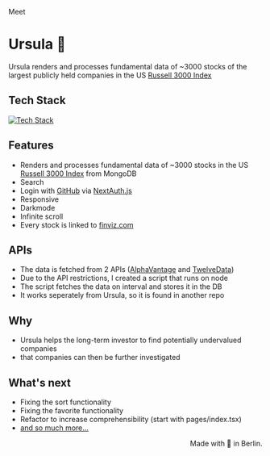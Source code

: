 Meet

# Ursula 💅

Ursula renders and processes fundamental data of ~3000 stocks of the largest publicly held companies in the US [Russell 3000 Index](https://en.wikipedia.org/wiki/Russell_3000_Index)

## Tech Stack

[![Tech Stack](https://skillicons.dev/icons?i=html,css,js,ts,react,nextjs,mongodb,nodejs,tailwind)](https://skillicons.dev)

## Features

- Renders and processes fundamental data of ~3000 stocks in the US [Russell 3000 Index](https://en.wikipedia.org/wiki/Russell_3000_Index) from MongoDB
- Search
- Login with [GitHub](https://github.com/kasulk) via [NextAuth.js](https://next-auth.js.org)
- Responsive
- Darkmode
- Infinite scroll
- Every stock is linked to [finviz.com](https://finviz.com)

## APIs

- The data is fetched from 2 APIs ([AlphaVantage](https://www.alphavantage.co) and [TwelveData](https://twelvedata.com))
- Due to the API restrictions, I created a script that runs on node
- The script fetches the data on interval and stores it in the DB
- It works seperately from Ursula, so it is found in another repo

## Why

- Ursula helps the long-term investor to find potentially undervalued companies
- that companies can then be further investigated

## What's next

- Fixing the sort functionality
- Fixing the favorite functionality
- Refactor to increase comprehensibility (start with pages/index.tsx)
- [and so much more...](https://github.com/users/kasulk/projects/1)

<div style="text-align: right;">Made with 🍕 in Berlin.</div>

